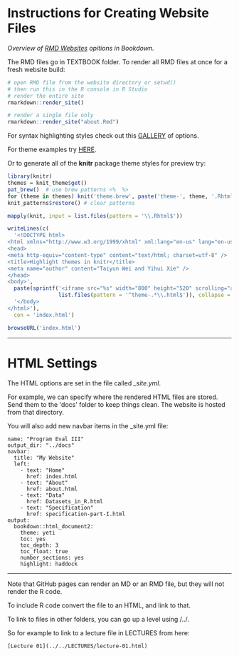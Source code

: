 # Instructions for Creating Website Files

*Overview of [RMD Websites](https://bookdown.org/yihui/rmarkdown/rmarkdown-site.html) opitions in Bookdown.* 

The RMD files go in TEXTBOOK folder. To render all RMD files at once for a fresh website build:

```r
# open RMD file from the website directory or setwd()
# then run this in the R console in R Studio
# render the entire site
rmarkdown::render_site()

# render a single file only
rmarkdown::render_site("about.Rmd")
```

For syntax highlighting styles check out this [GALLERY](http://animation.r-forge.r-project.org/knitr/) of options.

For theme examples try [HERE](http://www.datadreaming.org/post/r-markdown-theme-gallery/).

Or to generate all of the **knitr** package theme styles for preview try:

```r
library(knitr)
themes = knit_theme$get()
pat_brew()  # use brew patterns <%  %>
for (theme in themes) knit('theme.brew', paste('theme-', theme, '.Rhtml', sep = ''))
knit_patterns$restore() # clear patterns

mapply(knit, input = list.files(pattern = '\\.Rhtml$'))

writeLines(c(
  '<!DOCTYPE html>
<html xmlns="http://www.w3.org/1999/xhtml" xml:lang="en-us" lang="en-us">
<head>
<meta http-equiv="content-type" content="text/html; charset=utf-8" />
<title>Highlight themes in knitr</title>
<meta name="author" content="Taiyun Wei and Yihui Xie" />
</head>
<body>', 
  paste(sprintf('<iframe src="%s" width="800" height="520" scrolling="auto" style="display: block; margin: auto;"></iframe>',
                list.files(pattern = '^theme-.*\\.html$')), collapse = '<hr />\n'),
  '</body>
</html>'),
  con = 'index.html')

browseURL('index.html')
```



-----

# HTML Settings

The HTML options are set in the file called *_site.yml*. 

For example, we can specify where the rendered HTML files are stored. Send them to the 'docs' folder to keep things clean. The website is hosted from that directory.

You will also add new navbar items in the _site.yml file:

```
name: "Program Eval III"
output_dir: "../docs"
navbar:
  title: "My Website"
  left:
    - text: "Home"
      href: index.html
    - text: "About"
      href: about.html
    - text: "Data"
      href: Datasets_in_R.html
    - text: "Specification"
      href: specification-part-I.html
output:
  bookdown::html_document2:
    theme: yeti
    toc: yes
    toc_depth: 3
    toc_float: true
    number_sections: yes
    highlight: haddock
```

-----

Note that GitHub pages can render an MD or an RMD file, but they will not render the R code.

To include R code convert the file to an HTML, and link to that.

To link to files in other folders, you can go up a level using /../.

So for example to link to a lecture file in LECTURES from here:

```
[Lecture 01](../../LECTURES/lecture-01.html)
```

